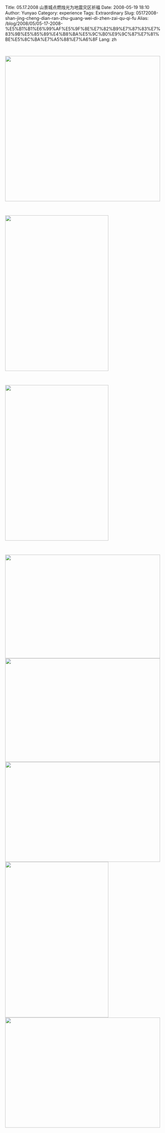 Title: 05.17.2008 山景城点燃烛光为地震灾区祈福
Date: 2008-05-19 18:10
Author: Yunyao
Category: experience
Tags: Extraordinary
Slug: 05172008-shan-jing-cheng-dian-ran-zhu-guang-wei-di-zhen-zai-qu-qi-fu
Alias: /blog/2008/05/05-17-2008-%E5%B1%B1%E6%99%AF%E5%9F%8E%E7%82%B9%E7%87%83%E7%83%9B%E5%85%89%E4%B8%BA%E5%9C%B0%E9%9C%87%E7%81%BE%E5%8C%BA%E7%A5%88%E7%A6%8F
Lang: zh

 

<img src="http://farm4.static.flickr.com/3121/2506249710_912d9226f3.jpg?v=0" width="500" height="467" />

 

<img src="http://farm4.static.flickr.com/3046/2503985296_527c0c5ac1.jpg?v=0" width="333" height="500" />

 

<img src="http://farm3.static.flickr.com/2183/2503969608_feee4cbf5a.jpg?v=0" width="333" height="500" />

 

<img src="http://farm3.static.flickr.com/2235/2503099081_ec31087d2b.jpg?v=0" width="500" height="333" /><img src="http://farm3.static.flickr.com/2016/2503107987_c7bc4fcb25.jpg?v=0" width="500" height="333" /><img src="http://farm3.static.flickr.com/2339/2503109679_be30af353d.jpg?v=1211220396" width="500" height="321" /><img src="http://farm3.static.flickr.com/2016/2503096029_9367eb967e.jpg?v=0" width="333" height="500" /><img src="http://farm3.static.flickr.com/2121/2503900130_242ba93cc1.jpg?v=1211218878" width="500" height="354" />

 
